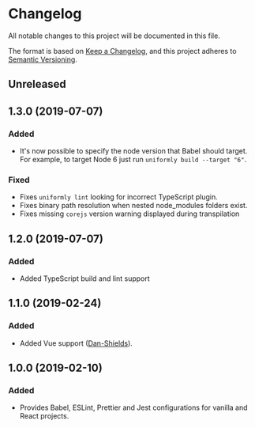 # Changelog
All notable changes to this project will be documented in this file.

The format is based on [Keep a Changelog](https://keepachangelog.com/en/1.0.0/),
and this project adheres to [Semantic Versioning](https://semver.org/spec/v2.0.0.html).

## Unreleased
## 1.3.0 (2019-07-07)
### Added
 - It's now possible to specify the node version that Babel should target. For example, to target Node 6 just run `uniformly build --target "6"`.

### Fixed
 - Fixes `uniformly lint` looking for incorrect TypeScript plugin.
 - Fixes binary path resolution when nested node_modules folders exist.
 - Fixes missing `corejs` version warning displayed during transpilation

## 1.2.0 (2019-07-07)
### Added
 - Added TypeScript build and lint support

## 1.1.0 (2019-02-24)
### Added
 - Added Vue support ([Dan-Shields](https://github.com/Dan-Shields)).

## 1.0.0 (2019-02-10)
### Added
 - Provides Babel, ESLint, Prettier and Jest configurations for vanilla and React projects.
